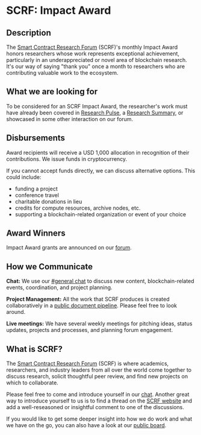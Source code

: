 # SCRF: Impact Award

## Description

The [Smart Contract Research Forum](https://www.smartcontractresearch.org/) (SCRF)'s monthly Impact Award honors researchers whose work represents exceptional achievement, particularly in an underappreciated or novel area of blockchain research. It's our way of saying "thank you" once a month to researchers who are contributing valuable work to the ecosystem.

## What we are looking for

To be considered for an SCRF Impact Award, the researcher's work must have already been covered in [Research Pulse](https://www.smartcontractresearch.org/tag/research-pulse), a [Research Summary](https://www.smartcontractresearch.org/tag/summary), or showcased in some other interaction on our forum. 

## Disbursements

Award recipients will receive a USD 1,000 allocation in recognition of their contributions. We issue funds in cryptocurrency.

If you cannot accept funds directly, we can discuss alternative options. This could include:

- funding a project
- conference travel
- charitable donations in lieu
- credits for compute resources, archive nodes, etc.
- supporting a blockchain-related organization or event of your choice

## Award Winners 

Impact Award grants are announced on our [forum](https://www.smartcontractresearch.org/t/scrf-impact-award/581).

## How we Communicate

**Chat:** We use our [#general chat](https://discord.com/channels/784234332617048065/784234333111451670) to discuss new content, blockchain-related events, coordination, and project planning.

**Project Management:** All the work that SCRF produces is created collaboratively in a [public document pipeline](https://github.com/orgs/smartcontractresearchforum/projects/5). Please feel free to look around.

**Live meetings:** We have several weekly meetings for pitching ideas, status updates, projects and processes, and planning forum engagement.

## What is SCRF?

The [Smart Contract Research Forum](https://www.smartcontractresearch.org/) (SCRF) is where academics, researchers, and industry leaders from all over the world come together to discuss research, solicit thoughtful peer review, and find new projects on which to collaborate.

Please feel free to come and introduce yourself in our [chat](https://discord.gg/7WPRb8FHvd). Another great way to introduce yourself to us is to find a thread on the [SCRF website](https://www.smartcontractresearch.org/) and add a well-reseasoned or insightful comment to one of the discussions.

If you would like to get some deeper insight into how we do work and what we have on the go, you can also have a look at our [public board](https://github.com/orgs/smartcontractresearchforum/projects/5).
